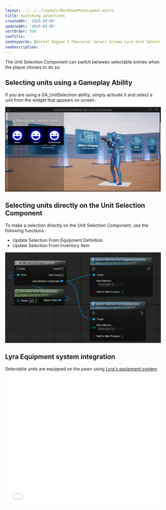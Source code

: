```yaml
---
layout: ../../../layouts/MarkdownPostLayout.astro
title: Switching selections
createdAt: '2025-03-05'
updatedAt: '2025-03-05'
sortOrder: 040
seoTitle: ''
seoKeywords: [Unreal Engine 5 Character Select Screen Lyra Unit Selection]
seoDescription: ''
---
```


The Unit Selection Component can switch between selectable entries when the player chooes to do so. 

## Selecting units using a Gameplay Ability

If you are using a <span class="object">GA_UnitSelection</span> ability, simply activate it and select a unit from the widget that appears on screen.

![](../../../assets/lyra-unit-selection/unit-selection-ingame.jpg)

## Selecting units directly on the Unit Selection Component

To make a selection directly on the Unit Selection Component, use the following functions :

* <span class="function">Update Selection From Equipment Definition</span>
* <span class="function">Update Selection From Inventory Item</span>

![](../../../assets/lyra-unit-selection/update-selection.jpg)

## Lyra Equipment system integration

Selectable units are equipped on the pawn using [Lyra's equipment system](https://dev.epicgames.com/documentation/en-us/unreal-engine/lyra-inventory-and-equipment-in-unreal-engine).

<embed src="/pdf/lus-execution-flow.pdf" width="100%" height="420px" toolbar=0 frameborder="0" scrolling="no" />

